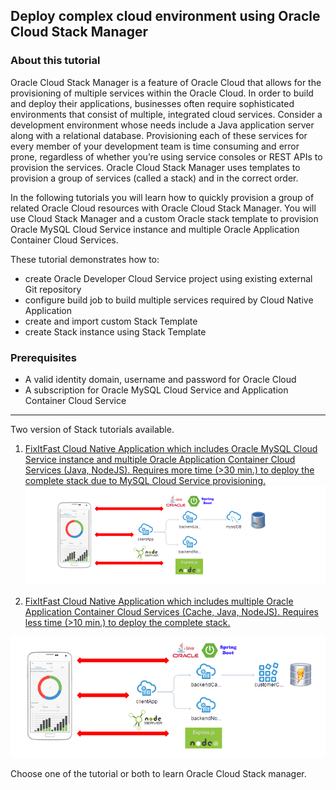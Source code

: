 ## Deploy complex cloud environment using Oracle Cloud Stack Manager ##

### About this tutorial ###
Oracle Cloud Stack Manager is a feature of Oracle Cloud that allows for the provisioning of multiple services within the Oracle Cloud. In order to build and deploy their applications, businesses often require sophisticated environments that consist of multiple, integrated cloud services. Consider a development environment whose needs include a Java application server along with a relational database. Provisioning each of these services for every member of your development team is time consuming and error prone, regardless of whether you’re using service consoles or REST APIs to provision the services. Oracle Cloud Stack Manager uses templates to provision a group of services (called a stack) and in the correct order.

In the following tutorials you will learn how to quickly provision a group of related Oracle Cloud resources with Oracle Cloud Stack Manager.
You will use Cloud Stack Manager and a custom Oracle stack template to provision Oracle MySQL Cloud Service instance and multiple Oracle Application Container Cloud Services.

These tutorial demonstrates how to:

- create Oracle Developer Cloud Service project using existing external Git repository
- configure build job to build multiple services required by Cloud Native Application
- create and import custom Stack Template
- create Stack instance using Stack Template

### Prerequisites ###

- A valid identity domain, username and password for Oracle Cloud
- A subscription for Oracle MySQL Cloud Service and Application Container Cloud Service

----

Two version of Stack tutorials available.

1. [FixItFast Cloud Native Application which includes Oracle MySQL Cloud Service instance and multiple Oracle Application Container Cloud Services (Java, NodeJS). Requires more time (>30 min.) to deploy the complete stack due to MySQL Cloud Service provisioning.](stack.mysql.md)
![](images/stack.environment.png)

2. [FixItFast Cloud Native Application which includes multiple Oracle Application Container Cloud Services (Cache, Java, NodeJS). Requires less time (>10 min.) to deploy the complete stack.](stack.cache.md)

![](images/stack.environment.cache.png)

Choose one of the tutorial or both to learn Oracle Cloud Stack manager. 
